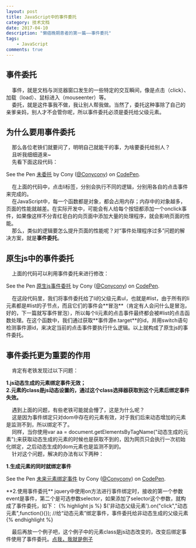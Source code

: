 ```yaml
---
layout: post
title: JavaScript中的事件委托
category: 技术文档
date: 2017-04-10
description: "懒癌晚期患者的第一篇——事件委托"
tags:
    - JavaScript
comments: true
---
```


## 事件委托

&nbsp;&nbsp;&nbsp;&nbsp;事件，就是文档与浏览器窗口发生的一些特定的交互瞬间，像是点击（click）、加载（load）、鼠标进入（mouseenter）等。  
&nbsp;&nbsp;&nbsp;&nbsp;委托，就是这件事我不做，我让别人帮我做。当然了，委托这种事除了自己的亲爹亲妈，别人才不会管你呢，所以事件委托必须是委托给父级元素。

## 为什么要用事件委托

&nbsp;&nbsp;&nbsp;&nbsp;那么各位老铁们就要问了，明明自己就能干的事，为啥要委托给别人？  
&nbsp;&nbsp;&nbsp;&nbsp;且听我细细道来~  
&nbsp;&nbsp;&nbsp;&nbsp;先看下面这段代码：
<p data-height="265" data-theme-id="0" data-slug-hash="BWXmNY" data-default-tab="js,result" data-user="Conycony" data-embed-version="2" data-pen-title="未委托" class="codepen">See the Pen <a href="http://codepen.io/Conycony/pen/BWXmNY/">未委托</a> by Cony (<a href="http://codepen.io/Conycony">@Conycony</a>) on <a href="http://codepen.io">CodePen</a>.</p>
<script async src="https://production-assets.codepen.io/assets/embed/ei.js"></script>

&nbsp;&nbsp;&nbsp;&nbsp;在上面的代码中，点击li标签，分别会执行不同的逻辑，分别用各自的点击事件来完成的。  
&nbsp;&nbsp;&nbsp;&nbsp;在JavaScript中，每一个函数都是对象，都会占用内存；内存中的对象越多，页面的性能就越差。在实际开发中，可能会有人给每个按钮都添加一个onclick事件，如果像这样不分青红皂白的向页面中添加大量的处理程序，就会影响页面的性能。  
&nbsp;&nbsp;&nbsp;&nbsp;那么，类似的逻辑要怎么提升页面的性能呢？对“事件处理程序过多”问题的解决方案，就是**事件委托**。

## 原生js中的事件委托
&nbsp;&nbsp;&nbsp;&nbsp;上面的代码可以利用事件委托来进行修改：
<p data-height="265" data-theme-id="0" data-slug-hash="YZmrNz" data-default-tab="js,result" data-user="Conycony" data-embed-version="2" data-pen-title="原生js事件委托" class="codepen">See the Pen <a href="http://codepen.io/Conycony/pen/YZmrNz/">原生js事件委托</a> by Cony (<a href="http://codepen.io/Conycony">@Conycony</a>) on <a href="http://codepen.io">CodePen</a>.</p>
<script async src="https://production-assets.codepen.io/assets/embed/ei.js"></script>
&nbsp;&nbsp;&nbsp;&nbsp;在这段代码里，我们将事件委托给了li的父级元素ul，也就是#list，由于所有的li元素都是#list的子节点，而且它们的事件会**冒泡**（肯定有人会问什么是冒泡，好的，下一篇就写事件冒泡），所以每个li元素的点击事件最终都会被#list的点击函数处理。在这个函数中，我们通过获取**事件源e.target**的id，并用switch语句检测事件源id，来决定当前的点击事件要执行什么逻辑。以上就构成了原生js的事件委托。

## 事件委托更为重要的作用
&nbsp;&nbsp;&nbsp;&nbsp;肯定有老铁发现过以下问题： 

**1.js动态生成的元素绑定事件无效；  
2.元素的class是js动态设置的，通过这个class选择器获取到这个元素后绑定事件失效。**

&nbsp;&nbsp;&nbsp;&nbsp;遇到上面的问题，有些老铁可能就会懵了，这是为什么呢？  
&nbsp;&nbsp;&nbsp;&nbsp;这是因为事件绑定只对dom中存在的元素有效，对于我们后来动态增加的元素是监测不到，所以绑定不了。  
&nbsp;&nbsp;&nbsp;&nbsp;同样，当你使用var aa = document.getElementsByTagName("动态生成的元素");来获取动态生成的元素的时候也是获取不到的，因为网页只会执行一次初始化绑定，之后动态生成的dom元素也是监测不到的。  
&nbsp;&nbsp;&nbsp;&nbsp;针对这个问题，解决的办法有以下两种：  

**1.生成元素的同时就绑定事件**
<p data-height="265" data-theme-id="0" data-slug-hash="WpVamM" data-default-tab="result" data-user="Conycony" data-embed-version="2" data-pen-title="未来元素绑定事件" class="codepen">See the Pen <a href="http://codepen.io/Conycony/pen/WpVamM/">未来元素绑定事件</a> by Cony (<a href="http://codepen.io/Conycony">@Conycony</a>) on <a href="http://codepen.io">CodePen</a>.</p>
<script async src="https://production-assets.codepen.io/assets/embed/ei.js"></script>
**2.使用事件委托**  
jquery中使用on方法进行事件绑定时，接收的第一个参数event是事件，第二个是可选参数selector，如果添加了selector这个参数，就构成了事件委托，如下：  
<!--<div class="env-header">JavaScript</div>-->
{% highlight js %}
$('非动态父级元素').on("click","动态元素",function(){});
//给“动态元素”绑定事件，事件委托给非动态生成的父级元素
{% endhighlight %}  
  
  
&nbsp;&nbsp;&nbsp;&nbsp;最后再放一个例子吧，这个例子中的元素class是js动态改变的，改变后绑定事件使用了事件委托。[点我，我就是例子](http://codepen.io/Conycony/pen/rywOze)


